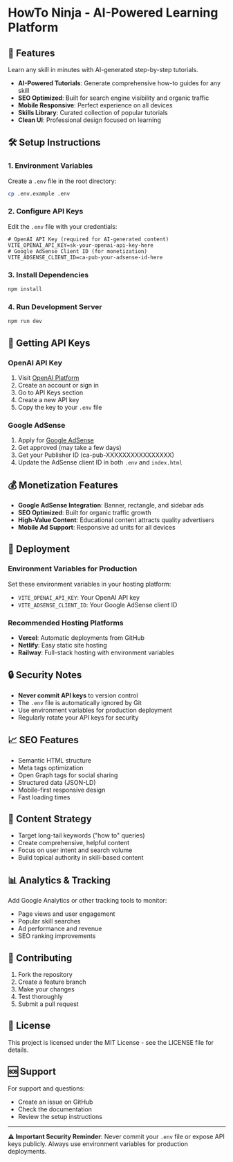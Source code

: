 # HowTo Ninja - AI-Powered Learning Platform

## 🚀 Features
Learn any skill in minutes with AI-generated step-by-step tutorials.
- **AI-Powered Tutorials**: Generate comprehensive how-to guides for any skill
- **SEO Optimized**: Built for search engine visibility and organic traffic
- **Mobile Responsive**: Perfect experience on all devices
- **Skills Library**: Curated collection of popular tutorials
- **Clean UI**: Professional design focused on learning
## 🛠️ Setup Instructions
### 1. Environment Variables

Create a `.env` file in the root directory:

```bash
cp .env.example .env
```
### 2. Configure API Keys
Edit the `.env` file with your credentials:
```env
# OpenAI API Key (required for AI-generated content)
VITE_OPENAI_API_KEY=sk-your-openai-api-key-here
# Google AdSense Client ID (for monetization)
VITE_ADSENSE_CLIENT_ID=ca-pub-your-adsense-id-here
```
### 3. Install Dependencies
```bash
npm install
```
### 4. Run Development Server
```bash
npm run dev
```
## 🔑 Getting API Keys
### OpenAI API Key
1. Visit [OpenAI Platform](https://platform.openai.com/)
2. Create an account or sign in
3. Go to API Keys section
4. Create a new API key
5. Copy the key to your `.env` file
### Google AdSense
1. Apply for [Google AdSense](https://www.google.com/adsense/)
2. Get approved (may take a few days)
3. Get your Publisher ID (ca-pub-XXXXXXXXXXXXXXXX)
4. Update the AdSense client ID in both `.env` and `index.html`
## 💰 Monetization Features
- **Google AdSense Integration**: Banner, rectangle, and sidebar ads
- **SEO Optimized**: Built for organic traffic growth
- **High-Value Content**: Educational content attracts quality advertisers
- **Mobile Ad Support**: Responsive ad units for all devices
## 🚀 Deployment
### Environment Variables for Production
Set these environment variables in your hosting platform:
- `VITE_OPENAI_API_KEY`: Your OpenAI API key
- `VITE_ADSENSE_CLIENT_ID`: Your Google AdSense client ID
### Recommended Hosting Platforms
- **Vercel**: Automatic deployments from GitHub
- **Netlify**: Easy static site hosting
- **Railway**: Full-stack hosting with environment variables
## 🔒 Security Notes
- **Never commit API keys** to version control
- The `.env` file is automatically ignored by Git
- Use environment variables for production deployment
- Regularly rotate your API keys for security
## 📈 SEO Features
- Semantic HTML structure
- Meta tags optimization
- Open Graph tags for social sharing
- Structured data (JSON-LD)
- Mobile-first responsive design
- Fast loading times
## 🎯 Content Strategy
- Target long-tail keywords ("how to" queries)
- Create comprehensive, helpful content
- Focus on user intent and search volume
- Build topical authority in skill-based content
## 📊 Analytics & Tracking
Add Google Analytics or other tracking tools to monitor:
- Page views and user engagement
- Popular skill searches
- Ad performance and revenue
- SEO ranking improvements
## 🤝 Contributing
1. Fork the repository
2. Create a feature branch
3. Make your changes
4. Test thoroughly
5. Submit a pull request
## 📄 License
This project is licensed under the MIT License - see the LICENSE file for details.
## 🆘 Support
For support and questions:
- Create an issue on GitHub
- Check the documentation
- Review the setup instructions
---
**⚠️ Important Security Reminder**: Never commit your `.env` file or expose API keys publicly. Always use environment variables for production deployments.